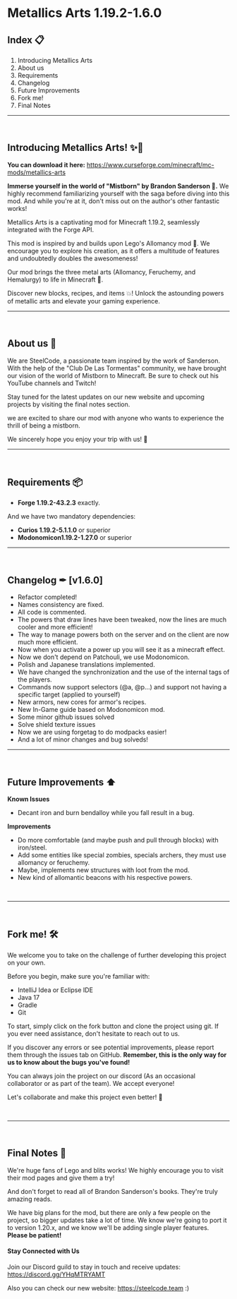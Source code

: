 # Metallics Arts 1.19.2-1.6.0



## Index 📋
1. Introducing Metallics Arts
2. About us
3. Requirements
4. Changelog
5. Future Improvements
6. Fork me!
7. Final Notes
---
<br>

## **Introducing Metallics Arts! ✨📘**

**You can download it here:** https://www.curseforge.com/minecraft/mc-mods/metallics-arts

**Immerse yourself in the world of "Mistborn" by Brandon Sanderson 💫.** We highly recommend familiarizing yourself with the saga before diving into this mod. And while you're at it, don't miss out on the author's other fantastic works!

Metallics Arts is a captivating mod for Minecraft 1.19.2, seamlessly integrated with the Forge API.

This mod is inspired by and builds upon Lego's Allomancy mod 🌟. We encourage you to explore his creation, as it offers a multitude of features and undoubtedly doubles the awesomeness!

Our mod brings the three metal arts (Allomancy, Feruchemy, and Hemalurgy) to life in Minecraft 🌌.

Discover new blocks, recipes, and items 💥! Unlock the astounding powers of metallic arts and elevate your gaming experience.
<br>

------

<br>

## **About us 🙋**
We are SteelCode, a passionate team inspired by the work of Sanderson. With the help of the "Club De Las Tormentas" community, we have brought our vision of the world of Mistborn to Minecraft. Be sure to check out his YouTube channels and Twitch!

Stay tuned for the latest updates on our new website and upcoming projects by visiting the final notes section.

we are excited to share our mod with anyone who wants to experience the thrill of being a mistborn.

We sincerely hope you enjoy your trip with us! 🎉
<br>

------

<br>

## **Requirements 📦**

- **Forge 1.19.2-43.2.3** exactly.

And we have two mandatory dependencies:
- **Curios 1.19.2-5.1.1.0** or superior
- **Modonomicon1.19.2-1.27.0** or superior
  <br>

------

<br>

## **Changelog ✒ [v1.6.0]️**
- Refactor completed!
- Names consistency are fixed.
- All code is commented.
- The powers that draw lines have been tweaked, now the lines are much cooler and more efficient!
- The way to manage powers both on the server and on the client are now much more efficient.
- Now when you activate a power up you will see it as a minecraft effect.
- Now we don't depend on Patchouli, we use Modonomicon.
- Polish and Japanese translations implemented.
- We have changed the synchronization and the use of the internal tags of the players.
- Commands now support selectors (@a, @p...) and support not having a specific target (applied to yourself)
- New armors, new cores for armor's recipes.
- New In-Game guide based on Modonomicon mod.
- Some minor github issues solved
- Solve shield texture issues
- Now we are using forgetag to do modpacks easier!
- And a lot of minor changes and bug solveds!
  <br>

------

<br>

## **Future Improvements ⬆️**

**Known Issues**
- Decant iron and burn bendalloy while you fall result in a bug.

**Improvements**
- Do more comfortable (and maybe push and pull through blocks) with iron/steel.
- Add some entities like special zombies, specials archers, they must use allomancy or feruchemy.
- Maybe, implements new structures with loot from the mod.
- New kind of allomantic beacons with his respective powers.

<br>

------

<br>

## **Fork me! 🛠️**
We welcome you to take on the challenge of further developing this project on your own.

Before you begin, make sure you're familiar with:
- IntelliJ Idea or Eclipse IDE
- Java 17
- Gradle
- Git

To start, simply click on the fork button and clone the project using git. If you ever need assistance, don't hesitate to reach out to us.

If you discover any errors or see potential improvements, please report them through the issues tab on GitHub. **Remember, this is the only way for us to know about the bugs you've found!**

You can always join the project on our discord (As an occasional collaborator or as part of the team). We accept everyone!

Let's collaborate and make this project even better! 🌟

<br>

------

<br>

## **Final Notes 🚀**

We're huge fans of Lego and blits works! We highly encourage you to visit their mod pages and give them a try!

And don't forget to read all of Brandon Sanderson's books. They're truly amazing reads.

We have big plans for the mod, but there are only a few people on the project, so bigger updates take a lot of time.
We know we're going to port it to version 1.20.x, and we know we'll be adding single player features. **Please be patient!**

#### **Stay Connected with Us**

Join our Discord guild to stay in touch and receive updates: https://discord.gg/YHqMTRYAMT

Also you can check our new website: https://steelcode.team :)
